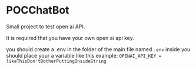# POCChatBot


Small project to test open ai API. 

It is required that you have your own open ai api key.

you should create a .env in the folder of the main file named `.env`
inside you should place your a variable like this example:
 ```OPENAI_API_KEY = likeThisDon'tBotherPuttingInsideString``` 
